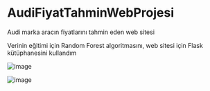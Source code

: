 # AudiFiyatTahminWebProjesi
Audi marka aracın fiyatlarını tahmin eden web sitesi

Verinin eğitimi için Random Forest algoritmasını, web sitesi için Flask kütüphanesini kullandım


![image](https://user-images.githubusercontent.com/62389004/166107469-af576db6-c2ac-4868-9a38-f7de22e769b3.png)

![image](https://user-images.githubusercontent.com/62389004/166107480-548dca0f-5dd6-4079-b7c9-1410bfd0f0ee.png)
